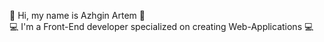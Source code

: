 👋 Hi, my name is Azhgin Artem 👋  
💻 I'm a Front-End developer specialized on creating Web-Applications 💻
